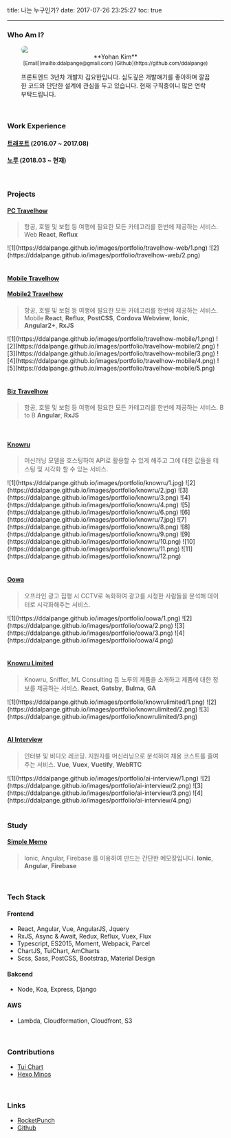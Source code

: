 title: 나는 누구인가?
date: 2017-07-26 23:25:27
toc: true

---

### Who Am I?

<div style="padding: 0 32px;">
    <img src="/images/profile.jpg" style="display:block; margin: 0 auto; border-radius: 300px;" class="not-gallery-item">
    <div style="text-align: center;">**Yohan Kim**<br/><small>[Email](mailto:ddalpange@gmail.com) [Github](https://github.com/ddalpange)</small></div>
    <p>프론트엔드 3년차 개발자 김요한입니다. 심도깊은 개발얘기를 좋아하며 깔끔한 코드와 단단한 설계에 관심을 두고 있습니다. 현재 구직중이니 많은 연락 부탁드립니다.</p>
</div>

<br/>

### Work Experience

#### [트래포트](https://m.travelhow.com) (2016.07 ~ 2017.08)

#### [노루](http://knowru.com) (2018.03 ~ 현재)

<br/>

### Projects

#### [PC Travelhow](https://www.travelhow.com)

> 항공, 호텔 및 보험 등 여행에 필요한 모든 카테고리를 한번에 제공하는 서비스. Web
> **React**, **Reflux**

<div class="justified-gallery">
![1](https://ddalpange.github.io/images/portfolio/travelhow-web/1.png)
![2](https://ddalpange.github.io/images/portfolio/travelhow-web/2.png)
</div>

<br/>

#### [Mobile Travelhow](https://m.travelhow.com)

#### [Mobile2 Travelhow](https://mm.travelhow.com)

> 항공, 호텔 및 보험 등 여행에 필요한 모든 카테고리를 한번에 제공하는 서비스. Mobile
> **React**, **Reflux**, **PostCSS**, **Cordova Webview**, **Ionic**, **Angular2+**, **RxJS**

<div class="justified-gallery">
![1](https://ddalpange.github.io/images/portfolio/travelhow-mobile/1.png)
![2](https://ddalpange.github.io/images/portfolio/travelhow-mobile/2.png)
![3](https://ddalpange.github.io/images/portfolio/travelhow-mobile/3.png)
![4](https://ddalpange.github.io/images/portfolio/travelhow-mobile/4.png)
![5](https://ddalpange.github.io/images/portfolio/travelhow-mobile/5.png)
</div>

<br/>

#### [Biz Travelhow](https://biz.travelhow.biz)

> 항공, 호텔 및 보험 등 여행에 필요한 모든 카테고리를 한번에 제공하는 서비스. B to B
> **Angular**, **RxJS**

<br/>

#### [Knowru](https://www.knowru.com)

> 머신러닝 모델을 호스팅하여 API로 활용할 수 있게 해주고 그에 대한 값들을 테스팅 및 시각화 할 수 있는 서비스.

<div class="justified-gallery">
![1](https://ddalpange.github.io/images/portfolio/knowru/1.jpg)
![2](https://ddalpange.github.io/images/portfolio/knowru/2.jpg)
![3](https://ddalpange.github.io/images/portfolio/knowru/3.png)
![4](https://ddalpange.github.io/images/portfolio/knowru/4.png)
![5](https://ddalpange.github.io/images/portfolio/knowru/6.png)
![6](https://ddalpange.github.io/images/portfolio/knowru/7.jpg)
![7](https://ddalpange.github.io/images/portfolio/knowru/8.png)
![8](https://ddalpange.github.io/images/portfolio/knowru/9.png)
![9](https://ddalpange.github.io/images/portfolio/knowru/10.png)
![10](https://ddalpange.github.io/images/portfolio/knowru/11.png)
![11](https://ddalpange.github.io/images/portfolio/knowru/12.png)
</div>

<br/>

#### [Oowa](https://oowa.io)

> 오프라인 광고 집행 시 CCTV로 녹화하여 광고를 시청한 사람들을 분석해 데이터로 시각화해주는 서비스.

<div class="justified-gallery">
![1](https://ddalpange.github.io/images/portfolio/oowa/1.png)
![2](https://ddalpange.github.io/images/portfolio/oowa/2.png)
![3](https://ddalpange.github.io/images/portfolio/oowa/3.png)
![4](https://ddalpange.github.io/images/portfolio/oowa/4.png)
</div>

<br/>

#### [Knowru Limited](https://www.knowrulimited.com)

> Knowru, Sniffer, ML Consulting 등 노루의 제품을 소개하고 제품에 대한 정보를 제공하는 서비스.
> **React**, **Gatsby**, **Bulma**, **GA**

<div class="justified-gallery">
![1](https://ddalpange.github.io/images/portfolio/knowrulimited/1.png)
![2](https://ddalpange.github.io/images/portfolio/knowrulimited/2.png)
![3](https://ddalpange.github.io/images/portfolio/knowrulimited/3.png)
</div>

<br/>

#### [AI Interview](https://www.ai-interview.com)

> 인터뷰 및 비디오 레코딩. 지원자를 머신러닝으로 분석하여 채용 코스트를 줄여주는 서비스.
> **Vue**, **Vuex**, **Vuetify**, **WebRTC**

<div class="justified-gallery">
![1](https://ddalpange.github.io/images/portfolio/ai-interview/1.png)
![2](https://ddalpange.github.io/images/portfolio/ai-interview/2.png)
![3](https://ddalpange.github.io/images/portfolio/ai-interview/3.png)
![4](https://ddalpange.github.io/images/portfolio/ai-interview/4.png)
</div>

<br/>

### Study

#### [Simple Memo](https://github.com/ddalpange/simple-memo)

> Ionic, Angular, Firebase 를 이용하여 만드는 간단한 메모장입니다.
> **Ionic**, **Angular**, **Firebase**

<br/>

### Tech Stack

#### Frontend

- React, Angular, Vue, AngularJS, Jquery
- RxJS, Async & Await, Redux, Reflux, Vuex, Flux
- Typescript, ES2015, Moment, Webpack, Parcel
- ChartJS, TuiChart, AmCharts
- Scss, Sass, PostCSS, Bootstrap, Material Design

#### Bakcend
- Node, Koa, Express, Django

#### AWS

- Lambda, Cloudformation, Cloudfront, S3

<br/>

### Contributions

- [Tui Chart](https://github.com/nhnent/tui.chart)
- [Hexo Minos](https://github.com/ppoffice/hexo-theme-minos)

<br/>

### Links

- [RocketPunch](https://www.rocketpunch.com/@a4a1dafb457a438e/info)
- [Github](https://github.com/ddalpange)
